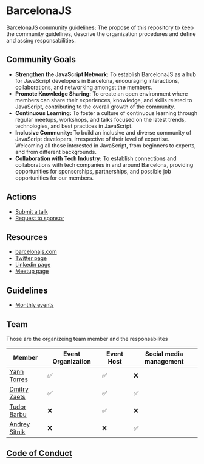 # BarcelonaJS

BarcelonaJS community guidelines; The propose of this repository to keep the community guidelines, descrive the organization procedures and define and assing responsabilities.

## Community Goals

- **Strengthen the JavaScript Network:** To establish BarcelonaJS as a hub for JavaScript developers in Barcelona, encouraging interactions, collaborations, and networking amongst the members.
- **Promote Knowledge Sharing:** To create an open environment where members can share their experiences, knowledge, and skills related to JavaScript, contributing to the overall growth of the community.
- **Continuous Learning:** To foster a culture of continuous learning through regular meetups, workshops, and talks focused on the latest trends, technologies, and best practices in JavaScript.
- **Inclusive Community:** To build an inclusive and diverse community of JavaScript developers, irrespective of their level of expertise. Welcoming all those interested in JavaScript, from beginners to experts, and from different backgrounds.
- **Collaboration with Tech Industry:** To establish connections and collaborations with tech companies in and around Barcelona, providing opportunities for sponsorships, partnerships, and possible job opportunities for our members.

## Actions

- [Submit a talk](https://github.com/BarcelonaJS/events/issues/new?assignees=&labels=Talk%3A+Feature+%3Acinema%3A&template=talk-feature.md&title=Talk+Proposal%3A+%3Ctalk+title%3E)
- [Request to sponsor](https://github.com/BarcelonaJS/events/issues/new?assignees=&labels=Sponsor+Request+%3Amoney_with_wings%3A&template=sponsor-request.md&title=Sponsor+Request%3A+%3Ccompany+name%3E)

## Resources

- [barcelonajs.com](https://barcelonajs.com)
- [Twitter page](https://twitter.com/bcnjs)
- [Linkedin page](https://www.linkedin.com/company/barcelonajs/)
- [Meetup page](https://www.meetup.com/BarcelonaJS/)

## Guidelines

- [Monthly events](guidelines/monthly.md)

## Team

Those are the organizeing team member and the responsabilites

| Member | Event Organization | Event Host | Social media management| 
| --- | --- | --- | --- |
| [Yann Torres](https://github.com/onedesert) | ✅ | ✅ | ❌ |
| [Dmitry Zaets](https://github.com/dmitry-zaets) | ✅ | ✅ | ✅ |
| [Tudor Barbu](https://github.com/motanelu) | ❌ | ✅ | ❌ |
| [Andrey Sitnik](https://github.com/ai) | ❌ | ❌ | ✅ |

## [Code of Conduct](./code-of-conduct.md)
